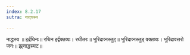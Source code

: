 ```yaml
---
index: 8.2.17
sutra: नाद्घस्य

---
```

 नाद्धस्य ॥ इर्द्रथिनः॥ रथिन इर्द्वक्तव्यः। रथीतरः॥ भूरिदाव्नस्तुट्॥ भूरिदाव्नस्तुड् वक्तव्यः। भूरिदावत्तरो जनः॥ झ्र्नाद्धस्यट॥ 